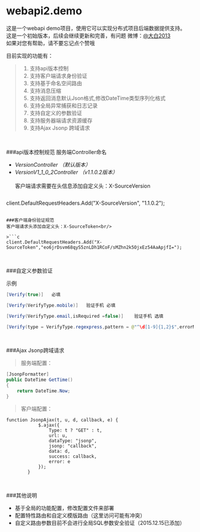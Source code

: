 ﻿# webapi2.demo
这是一个webapi demo项目，使用它可以实现分布式项目后端数据提供支持。<br/>
这是一个初始版本，后续会继续更新和完善，有问题 微博：[@大白2013](http://weibo.com/u/2239977692)  <br/>
如果对您有帮助，请不要忘记点个赞哦 <br/>

目前实现的功能有：<br/>
> 1. 支持api版本控制<br/>
> 1. 支持客户端请求身份验证<br/>
> 1. 支持基于命名空间路由<br/>
> 1. 支持消息压缩<br/>
> 1. 支持返回消息默认Json格式,修改DateTime类型序列化格式<br/>
> 1. 支持全局异常捕获和日志记录<br/>
> 1. 支持自定义的参数验证<br/>
> 1. 支持服务器端请求资源缓存<br/>
> 1. 支持Ajax Jsonp 跨域请求<br/>


<br/>


###api版本控制规范
服务端Controller命名<br/>
 - *VersionController （默认版本）*
 - *VersionV1_1_0_2Controller （v1.1.0.2版本）*
<br/><br/>客户端请求需要在头信息添加自定义头：X-SourceVersion

>```c
client.DefaultRequestHeaders.Add("X-SourceVersion", "1.1.0.2");
```

###客户端身份验证规范
客户端请求头添加自定义头：X-SourceToken<br/>

>```c
client.DefaultRequestHeaders.Add("X-SourceToken","eo6jrDsvm68qyS5znLDh1RCoF/sMZhn2k5OjxEz54AaApjfI=");
```


<br/>



###自定义参数验证 

示例<br />
>
```java
[Verify(true)]   必填
```
>
```java
[Verify(VerifyType.mobile)]   验证手机 必填
``` 
>
```java
[Verify(VerifyType.email,isRequired =false)]    验证手机 选填
```
>
```java
[Verify(type = VerifyType.regexpress,pattern = @"^\d[1-9]{1,2}$",errorMessage = "age必须是0 - 99的数字")]   自定义正则验证
```
<br/>

###Ajax Jsonp跨域请求 
>服务端配置：<br/>

>
```java
[JsonpFormatter]
public DateTime GetTime()
{
    return DateTime.Now;
}
```

>客户端配置：<br/>

>
```
function JsonpAjax(t, u, d, callback, e) {
            $.ajax({
                Type: t ? "GET" : t,
                url: u,
                dataType: "jsonp",
                jsonp: "callback",
                data: d,
                success: callback,
                error: e
            });
        }
```
<br/>


###其他说明
- 基于全局的功能配置，修改配置文件来部署
- 配置特性路由和自定义模版路由（这里访问可能有冲突）
- 自定义路由参数目前不会进行全局SQL参数安全验证（2015.12.15已添加）



